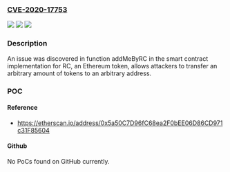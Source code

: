 ### [CVE-2020-17753](https://cve.mitre.org/cgi-bin/cvename.cgi?name=CVE-2020-17753)
![](https://img.shields.io/static/v1?label=Product&message=n%2Fa&color=blue)
![](https://img.shields.io/static/v1?label=Version&message=n%2Fa&color=blue)
![](https://img.shields.io/static/v1?label=Vulnerability&message=n%2Fa&color=brighgreen)

### Description

An issue was discovered in function addMeByRC in the smart contract implementation for RC, an Ethereum token, allows attackers to transfer an arbitrary amount of tokens to an arbitrary address.

### POC

#### Reference
- https://etherscan.io/address/0x5a50C7D96fC68ea2F0bEE06D86CD971c31F85604

#### Github
No PoCs found on GitHub currently.

